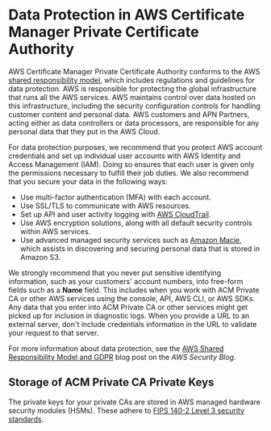 # Data Protection in AWS Certificate Manager Private Certificate Authority<a name="data-protection"></a>

AWS Certificate Manager Private Certificate Authority conforms to the AWS [shared responsibility model](http://aws.amazon.com/compliance/shared-responsibility-model/), which includes regulations and guidelines for data protection\. AWS is responsible for protecting the global infrastructure that runs all the AWS services\. AWS maintains control over data hosted on this infrastructure, including the security configuration controls for handling customer content and personal data\. AWS customers and APN Partners, acting either as data controllers or data processors, are responsible for any personal data that they put in the AWS Cloud\. 

For data protection purposes, we recommend that you protect AWS account credentials and set up individual user accounts with AWS Identity and Access Management \(IAM\)\. Doing so ensures that each user is given only the permissions necessary to fulfill their job duties\. We also recommend that you secure your data in the following ways:
+ Use multi\-factor authentication \(MFA\) with each account\.
+ Use SSL/TLS to communicate with AWS resources\.
+ Set up API and user activity logging with [AWS CloudTrail](PcaCtIntro.md)\.
+ Use AWS encryption solutions, along with all default security controls within AWS services\.
+ Use advanced managed security services such as [Amazon Macie](https://docs.aws.amazon.com/macie/latest/userguide/), which assists in discovering and securing personal data that is stored in Amazon S3\.

We strongly recommend that you never put sensitive identifying information, such as your customers' account numbers, into free\-form fields such as a **Name** field\. This includes when you work with ACM Private CA or other AWS services using the console, API, AWS CLI, or AWS SDKs\. Any data that you enter into ACM Private CA or other services might get picked up for inclusion in diagnostic logs\. When you provide a URL to an external server, don't include credentials information in the URL to validate your request to that server\.

For more information about data protection, see the [AWS Shared Responsibility Model and GDPR](http://aws.amazon.com/blogs/security/the-aws-shared-responsibility-model-and-gdpr/) blog post on the *AWS Security Blog*\.

## Storage of ACM Private CA Private Keys<a name="private-keys"></a>

The private keys for your private CAs are stored in AWS managed hardware security modules \(HSMs\)\. These adhere to [FIPS 140\-2 Level 3 security standards](https://csrc.nist.gov/projects/cryptographic-module-validation-program/standards)\.

